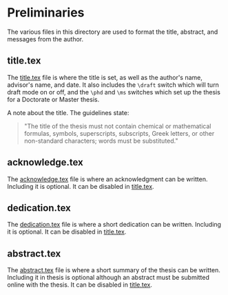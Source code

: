 # Preliminaries

The various files in this directory are used to format the title, abstract,
and messages from the author.

## title.tex

The [title.tex](title.tex) file is where the title is set, as well as the
author's name, advisor's name, and date. It also includes the `\draft` switch
which will turn draft mode on or off, and the `\phd` and `\ms` switches which
set up the thesis for a Doctorate or Master thesis.

A note about the title. The guidelines state:

> "The title of the thesis must not contain chemical or mathematical formulas,
> symbols, superscripts, subscripts, Greek letters, or other non-standard
> characters; words must be substituted."

## acknowledge.tex

The [acknowledge.tex](acknowledge.tex) file is where an acknowledgment can be
written. Including it is optional. It can be disabled in
[title.tex](title.tex).

## dedication.tex

The [dedication.tex](dedication.tex) file is where a short dedication can be
written. Including it is optional. It can be disabled in
[title.tex](title.tex).

## abstract.tex

The [abstract.tex](abstract.tex) file is where a short summary of the thesis
can be written. Including it in thesis is optional although an abstract must
be submitted online with the thesis. It can be disabled in
[title.tex](title.tex).
